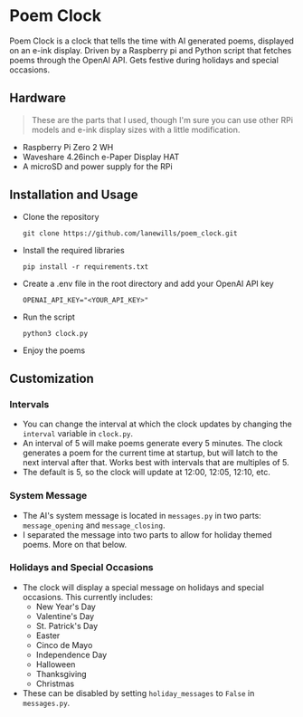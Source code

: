 # Poem Clock
Poem Clock is a clock that tells the time with AI generated poems, displayed on an e-ink display.
Driven by a Raspberry pi and Python script that fetches poems through the OpenAI API.
Gets festive during holidays and special occasions.

## Hardware
>These are the parts that I used, though I'm sure you can use other RPi models and e-ink display sizes with a little modification.
- Raspberry Pi Zero 2 WH
- Waveshare 4.26inch e-Paper Display HAT
- A microSD and power supply for the RPi

## Installation and Usage
- Clone the repository

    ```git clone https://github.com/lanewills/poem_clock.git```

- Install the required libraries
    
    ```pip install -r requirements.txt```

- Create a .env file in the root directory and add your OpenAI API key

    ```OPENAI_API_KEY="<YOUR_API_KEY>"```

- Run the script
    
    ```python3 clock.py```

- Enjoy the poems

## Customization
### Intervals
- You can change the interval at which the clock updates by changing the `interval` variable in `clock.py`.
- An interval of 5 will make poems generate every 5 minutes. The clock generates a poem for the current time at startup,
but will latch to the next interval after that. Works best with intervals that are multiples of 5.
- The default is 5, so the clock will update at 12:00, 12:05, 12:10, etc.

### System Message
- The AI's system message is located in `messages.py` in two parts: `message_opening` and `message_closing`.
- I separated the message into two parts to allow for holiday themed poems. More on that below.

### Holidays and Special Occasions
- The clock will display a special message on holidays and special occasions. This currently includes:
    - New Year's Day
    - Valentine's Day
    - St. Patrick's Day
    - Easter
    - Cinco de Mayo
    - Independence Day
    - Halloween
    - Thanksgiving
    - Christmas
- These can be disabled by setting `holiday_messages` to `False` in `messages.py`.
